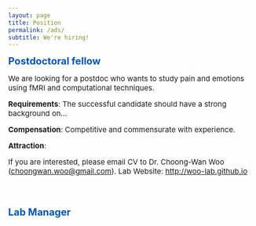 ```yaml
---
layout: page
title: Position
permalink: /ads/
subtitle: We're hiring!
---
```


<!--<span style="font-size: 13px !important; color: #BD0026;">February 2017 </span>-->

<b><span style="font-size: 20px !important; color: #0055A9;">Postdoctoral fellow</span></b>

<span style="font-size: 15px !important;">We are looking for a postdoc who wants to study pain and emotions using fMRI and computational techniques.</span>

<span style="font-size: 15px !important;"><b>Requirements</b>: The successful candidate should have a strong background on...</span>

<span style="font-size: 15px !important;"><b>Compensation</b>: Competitive and commensurate with experience. </span>

<span style="font-size: 15px !important;"><b>Attraction</b>:</span>

<span style="font-size: 15px !important;">If you are interested, please email CV to Dr. Choong-Wan Woo (choongwan.woo@gmail.com). Lab Website: <a href="http://woo-lab.github.io">http://woo-lab.github.io</a></span>


<br>
<br>

<b><span style="font-size: 20px !important; color: #0055A9;">Lab Manager</span></b>

<span style="font-size: 14px !important; color: #555;"> 
</span>
